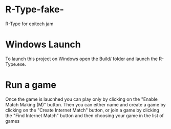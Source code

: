 # R-Type-fake-
R-Type for epitech jam

# Windows Launch
To launch this project on Windows open the Build/ folder and launch the R-Type.exe.

# Run a game
Once the game is laucnhed you can play only by clicking on the "Enable Match Making (M)" button. Then you can either name and create a game by clicking on the "Create Internet Match" button, or join a game by clicking the "Find Internet Match" button and then choosing your game in the list of games
